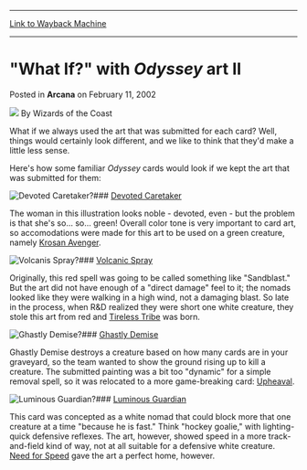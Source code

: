 
---
[Link to Wayback Machine](https://web.archive.org/web/20220627161851/https://magic.wizards.com/en/articles/archive/arcana/what-if-odyssey-art-ii-2002-02-11)

[_metadata_:author]:- "Wizards of the Coast"
[_metadata_:description]:- "What if we always used the art that was submitted for each card? Well, things would certainly look different, and we like to think that they'd make a little less sense.Here's how some familiar Odyssey cards would look if we kept the art that was submitted for them:Devoted CaretakerThe woman in this illustration looks noble - devoted, even - but the problem is that she's so..."
[_metadata_:generator]:- "Drupal 7 (http://drupal.org)"
[_metadata_:node]:- "605181"
[_metadata_:publish_date]:- "2002-02-11"
[_metadata_:source]:- "div-main-content"
[_metadata_:title]:- "`What If?` with Odyssey art II"
[_metadata_:wayback_capture_timestamp]:- "2022-06-27 16:18:51"
[_metadata_:wayback_raw_url]:- "https://web.archive.org/web/20220627161851id_/https://magic.wizards.com/en/articles/archive/arcana/what-if-odyssey-art-ii-2002-02-11"
[_metadata_:wayback_url]:- "https://magic.wizards.com/en/articles/archive/arcana/what-if-odyssey-art-ii-2002-02-11"
---


"What If?" with *Odyssey* art II
================================



 Posted in **Arcana**
 on February 11, 2002 






![](https://media.magic.wizards.com/styles/auth_small/public/images/person/wizards_author.jpg)
By Wizards of the Coast











What if we always used the art that was submitted for each card? Well, things would certainly look different, and we like to think that they'd make a little less sense.

Here's how some familiar *Odyssey* cards would look if we kept the art that was submitted for them:

![Devoted Caretaker?](https://media.magic.wizards.com/image_legacy_migration/magic/images/mtgcom/arcana/bizarro_caretaker.jpg)### [Devoted Caretaker](https://gatherer.wizards.com/Pages/Card/Details.aspx?name=Devoted+Caretaker)

The woman in this illustration looks noble - devoted, even - but the problem is that she's so... so... green! Overall color tone is very important to card art, so accomodations were made for this art to be used on a green creature, namely [Krosan Avenger](https://gatherer.wizards.com/Pages/Card/Details.aspx?name=Krosan+Avenger).

  
![Volcanis Spray?](https://media.magic.wizards.com/image_legacy_migration/magic/images/mtgcom/arcana/bizarro_spray.jpg)### [Volcanic Spray](https://gatherer.wizards.com/Pages/Card/Details.aspx?name=Volcanic+Spray)

Originally, this red spell was going to be called something like "Sandblast." But the art did not have enough of a "direct damage" feel to it; the nomads looked like they were walking in a high wind, not a damaging blast. So late in the process, when R&D realized they were short one white creature, they stole this art from red and [Tireless Tribe](https://gatherer.wizards.com/Pages/Card/Details.aspx?name=Tireless+Tribe) was born.

  
![Ghastly Demise?](https://media.magic.wizards.com/image_legacy_migration/magic/images/mtgcom/arcana/bizarro_demise.jpg)### [Ghastly Demise](https://gatherer.wizards.com/Pages/Card/Details.aspx?name=Ghastly+Demise)

Ghastly Demise destroys a creature based on how many cards are in your graveyard, so the team wanted to show the ground rising up to kill a creature. The submitted painting was a bit too "dynamic" for a simple removal spell, so it was relocated to a more game-breaking card: [Upheaval](https://gatherer.wizards.com/Pages/Card/Details.aspx?name=Upheaval).

  
![Luminous Guardian?](https://media.magic.wizards.com/image_legacy_migration/magic/images/mtgcom/arcana/bizarro_guardian.jpg)### [Luminous Guardian](https://gatherer.wizards.com/Pages/Card/Details.aspx?name=Luminous+Guardian)

This card was concepted as a white nomad that could block more that one creature at a time "because he is fast." Think "hockey goalie," with lighting-quick defensive reflexes. The art, however, showed speed in a more track-and-field kind of way, not at all suitable for a defensive white creature. [Need for Speed](https://gatherer.wizards.com/Pages/Card/Details.aspx?name=Need+for+Speed) gave the art a perfect home, however.








